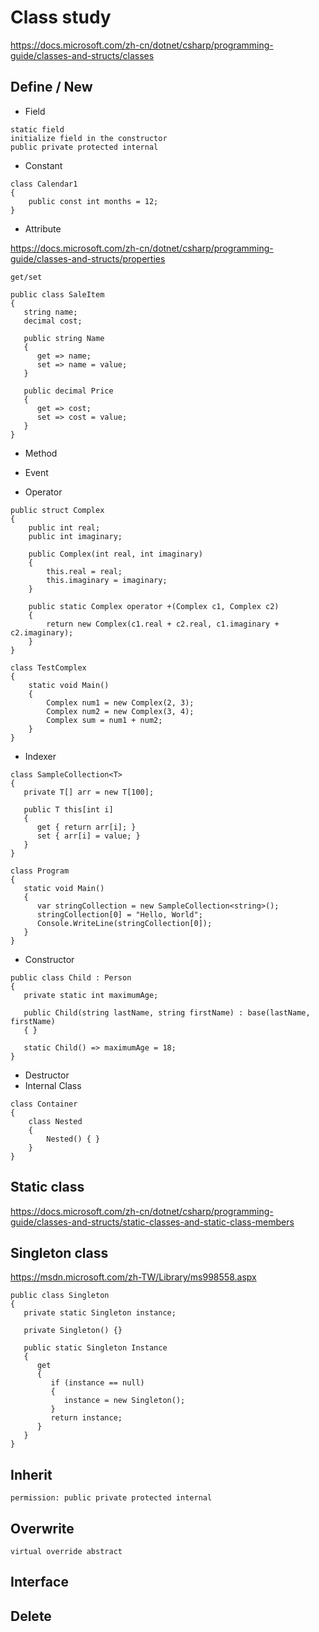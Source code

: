 # Class study

https://docs.microsoft.com/zh-cn/dotnet/csharp/programming-guide/classes-and-structs/classes

## Define / New

- Field

```
static field
initialize field in the constructor
public private protected internal
```

- Constant

```
class Calendar1
{
    public const int months = 12;
}
```

- Attribute

https://docs.microsoft.com/zh-cn/dotnet/csharp/programming-guide/classes-and-structs/properties

```
get/set

public class SaleItem
{
   string name;
   decimal cost;

   public string Name
   {
      get => name;
      set => name = value;
   }

   public decimal Price
   {
      get => cost;
      set => cost = value;
   }
}
```

- Method
- Event

- Operator

```
public struct Complex
{
    public int real;
    public int imaginary;

    public Complex(int real, int imaginary)
    {
        this.real = real;
        this.imaginary = imaginary;
    }

    public static Complex operator +(Complex c1, Complex c2)
    {
        return new Complex(c1.real + c2.real, c1.imaginary + c2.imaginary);
    }
}

class TestComplex
{
    static void Main()
    {
        Complex num1 = new Complex(2, 3);
        Complex num2 = new Complex(3, 4);
        Complex sum = num1 + num2;
    }
}
```

- Indexer

```
class SampleCollection<T>
{
   private T[] arr = new T[100];

   public T this[int i]
   {
      get { return arr[i]; }
      set { arr[i] = value; }
   }
}

class Program
{
   static void Main()
   {
      var stringCollection = new SampleCollection<string>();
      stringCollection[0] = "Hello, World";
      Console.WriteLine(stringCollection[0]);
   }
}
```

- Constructor

```
public class Child : Person
{
   private static int maximumAge;

   public Child(string lastName, string firstName) : base(lastName, firstName)
   { }

   static Child() => maximumAge = 18;
}
```

- Destructor
- Internal Class

```
class Container
{
    class Nested
    {
        Nested() { }
    }
}
```

## Static class

https://docs.microsoft.com/zh-cn/dotnet/csharp/programming-guide/classes-and-structs/static-classes-and-static-class-members

## Singleton class

https://msdn.microsoft.com/zh-TW/Library/ms998558.aspx

```
public class Singleton
{
   private static Singleton instance;

   private Singleton() {}

   public static Singleton Instance
   {
      get
      {
         if (instance == null)
         {
            instance = new Singleton();
         }
         return instance;
      }
   }
}
```

## Inherit

```
permission: public private protected internal
```

## Overwrite

```
virtual override abstract
```

## Interface

## Delete
